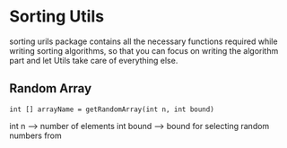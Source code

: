# Sorting Utils
sorting urils package contains all the necessary functions required while writing sorting algorithms,
so that you can focus on writing the algorithm part and let Utils take care of everything else.

## Random Array
```
int [] arrayName = getRandomArray(int n, int bound)
```
int n --> number of elements
int bound --> bound for selecting random numbers from
